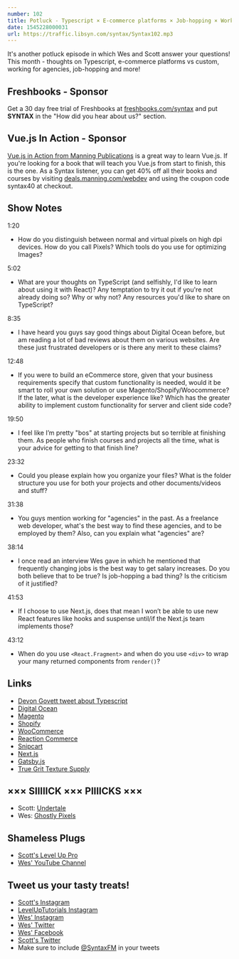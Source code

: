 ```yaml
---
number: 102
title: Potluck - Typescript × E-commerce platforms × Job-hopping × Working for agencies × more
date: 1545228000031
url: https://traffic.libsyn.com/syntax/Syntax102.mp3
---
```


It's another potluck episode in which Wes and Scott answer your questions! This month - thoughts on Typescript, e-commerce platforms vs custom, working for agencies, job-hopping and more!

## Freshbooks - Sponsor

Get a 30 day free trial of Freshbooks at [freshbooks.com/syntax](https://freshbooks.com/syntax) and put **SYNTAX** in the "How did you hear about us?" section.

## Vue.js In Action - Sponsor

[Vue.js in Action from Manning Publications](https://deals.manning.com/webdev) is a great way to learn Vue.js. If you're looking for a book that will teach you Vue.js from start to finish, this is the one. As a Syntax listener, you can get 40% off all their books and courses by visiting [deals.manning.com/webdev](https://deals.manning.com/webdev) and using the coupon code syntax40 at checkout.

## Show Notes

1:20

* How do you distinguish between normal and virtual pixels on high dpi devices. How do you call Pixels? Which tools do you use for optimizing Images?   

5:02

* What are your thoughts on TypeScript (and selfishly, I'd like to learn about using it with React)? Any temptation to try it out if you're not already doing so? Why or why not? Any resources you'd like to share on TypeScript?

8:35

* I have heard you guys say good things about Digital Ocean before, but am reading a lot of bad reviews about them on various websites. Are these just frustrated developers or is there any merit to these claims?

12:48

* If you were to build an eCommerce store, given that your business requirements specify that custom functionality is needed, would it be smart to roll your own solution or use Magento/Shopify/Woocommerce? If the later, what is the developer experience like? Which has the greater ability to implement custom functionality for server and client side code?

19:50

* I feel like I’m pretty "bos" at starting projects but so terrible at finishing them. As people who finish courses and projects all the time, what is your advice for getting to that finish line?

23:32

* Could you please explain how you organize your files? What is the folder structure you use for both your projects and other documents/videos and stuff?

31:38

* You guys mention working for "agencies" in the past. As a freelance web developer, what's the best way to find these agencies, and to be employed by them? Also, can you explain what "agencies" are? 

38:14

* I once read an interview Wes gave in which he mentioned that frequently changing jobs is the best way to get salary increases. Do you both believe that to be true? Is job-hopping a bad thing? Is the criticism of it justified? 

41:53

* If I choose to use Next.js, does that mean I won’t be able to use new React features like hooks and suspense until/if the Next.js team implements those? 

43:12

* When do you use `<React.Fragment>` and when do you use `<div>` to wrap your many returned components from `render()`?

## Links
* [Devon Govett tweet about Typescript](https://twitter.com/devongovett/status/1069317990435311617)
* [Digital Ocean](https://digitalocean.com)
* [Magento](https://magento.com/)
* [Shopify](https://www.shopify.com/)
* [WooCommerce](https://woocommerce.com/)
* [Reaction Commerce](https://www.reactioncommerce.com)
* [Snipcart](https://snipcart.com/)
* [Next.js](https://nextjs.org/)
* [Gatsby.js](https://www.gatsbyjs.org/)
* [True Grit Texture Supply](https://www.truegrittexturesupply.com/)

## ××× SIIIIICK ××× PIIIICKS ×××

* Scott: [Undertale](https://undertale.com/)
* Wes: [Ghostly Pixels](https://ghostlypixels.com)

## Shameless Plugs

* [Scott's Level Up Pro](https://LevelUpTutorials.com/pro)
* [Wes' YouTube Channel](https://www.youtube.com/wesbos)

## Tweet us your tasty treats!

* [Scott's Instagram](https://www.instagram.com/stolinski/)
* [LevelUpTutorials Instagram](https://www.instagram.com/LevelUpTutorials/)
* [Wes' Instagram](https://www.instagram.com/wesbos/)
* [Wes' Twitter](https://twitter.com/wesbos)
* [Wes' Facebook](https://www.facebook.com/wesbos.developer)
* [Scott's Twitter](https://twitter.com/stolinski)
* Make sure to include [@SyntaxFM](https://twitter.com/SyntaxFM) in your tweets